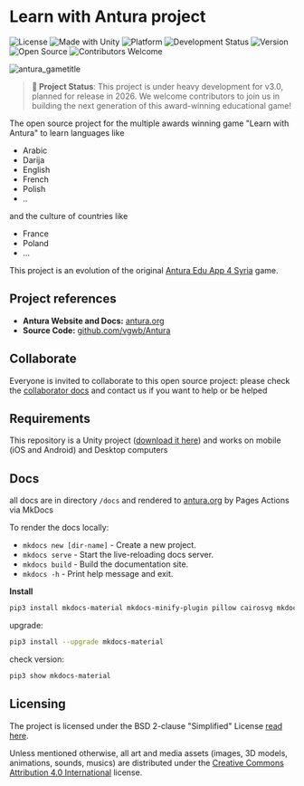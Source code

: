 # Learn with Antura project

![License](https://img.shields.io/badge/License-BSD%202--Clause-blue.svg?style=for-the-badge)
![Made with Unity](https://img.shields.io/badge/Made%20with-Unity-57b9d3.svg?style=for-the-badge&logo=unity)
![Platform](https://img.shields.io/badge/Platform-iOS%20%7C%20Android%20%7C%20Desktop-lightgrey.svg?style=for-the-badge)
![Development Status](https://img.shields.io/badge/Status-Heavy%20Development-orange.svg?style=for-the-badge)
![Version](https://img.shields.io/badge/Version-v3.0%20Coming%202026-red.svg?style=for-the-badge)
![Open Source](https://img.shields.io/badge/Open%20Source-Yes-green.svg?style=for-the-badge)
![Contributors Welcome](https://img.shields.io/badge/Contributors-Welcome-brightgreen.svg?style=for-the-badge)

![antura_gametitle](docs/assets/img/antura_gametitle.jpg)

> **🚧 Project Status**: This project is under heavy development for v3.0, planned for release in 2026. We welcome contributors to join us in building the next generation of this award-winning educational game!

The open source project for the multiple awards winning game "Learn with Antura" to learn languages like
- Arabic
- Darija
- English
- French
- Polish
- ..

and the culture of countries like
- France
- Poland
- ...

This project is an evolution of the original [Antura Edu App 4 Syria](https://github.com/vgwb/Antura_arabic) game.

## Project references
- **Antura Website and Docs:** [antura.org](http://antura.org)
- **Source Code:** [github.com/vgwb/Antura](https://github.com/vgwb/Antura)

## Collaborate
Everyone is invited to collaborate to this open source project:
please check the [collaborator docs](https://antura.org/HowTo/Collaborator.html) and contact us if you want to help or be helped

## Requirements
This repository is a Unity project ([download it here](https://unity.com/download)) and works on mobile (iOS and Android) and Desktop computers

## Docs
all docs are in directory `/docs` and rendered to [antura.org](http://antura.org) by Pages Actions via MkDocs

To render the docs locally:
- `mkdocs new [dir-name]` - Create a new project.
- `mkdocs serve` - Start the live-reloading docs server.
- `mkdocs build` - Build the documentation site.
- `mkdocs -h` - Print help message and exit.

**Install**
```bash
pip3 install mkdocs-material mkdocs-minify-plugin pillow cairosvg mkdocs-table-reader-plugin mkdocs-awesome-pages-plugin mkdocs-git-revision-date-localized-plugin mkdocs-exclude mkdocs-glightbox
```

upgrade:
```bash
pip3 install --upgrade mkdocs-material
```

check version:
```bash
pip3 show mkdocs-material
```

## Licensing
The project is licensed under the BSD 2-clause "Simplified" License [read here](LICENSE.md).

Unless mentioned otherwise, all art and media assets (images, 3D models, animations, sounds, musics) are distributed under the [Creative Commons Attribution 4.0 International](http://creativecommons.org/licenses/by/4.0/) license.